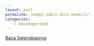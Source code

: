 ```yaml
---
layout: post
permalink: /mimpi-sakit-diri-sendiri/
categories:
    - Uncategorized
---
```


[Baca Selengkapnya](/04)